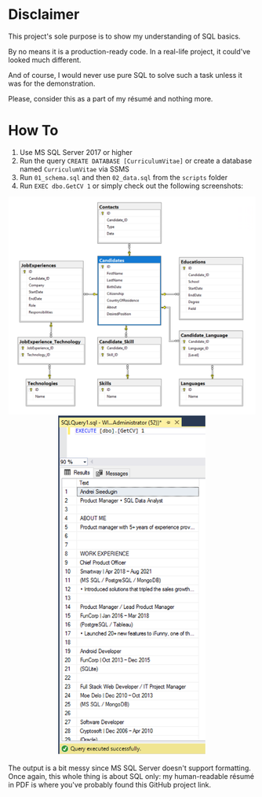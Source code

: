 # Disclaimer
This project's sole purpose is to show my understanding of SQL basics.

By no means it is a production-ready code. In a real-life project, it could've looked much different.

And of course, I would never use pure SQL to solve such a task unless it was for the demonstration.

Please, consider this as a part of my résumé and nothing more.

# How To
1. Use MS SQL Server 2017 or higher
2. Run the query `CREATE DATABASE [CurriculumVitae]` or create a database named `CurriculumVitae` via SSMS
3. Run `01_schema.sql` and then `02_data.sql` from the `scripts` folder
4. Run `EXEC dbo.GetCV 1`
or simply check out the following screenshots:

<div align="center">
<img src="https://raw.githubusercontent.com/Smileek/cv-code/main/screenshots/db_diagram.png" alt="diagram" width="800"/>
<img src="https://raw.githubusercontent.com/Smileek/cv-code/main/screenshots/output.png" alt="output" width="300"/>
</div>

<br>
The output is a bit messy since MS SQL Server doesn't support formatting. Once again, this whole thing is about SQL only: my human-readable résumé in PDF is where you've probably found this GitHub project link.
